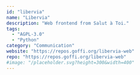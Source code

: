 ```yaml
---
id: "libervia"
name: "Libervia"
description: "Web frontend from Salut à Toi."
tags:
  - "AGPL-3.0"
  - "Python"
category: "Communication"
website: "https://repos.goffi.org/libervia-web"
repo: "https://repos.goffi.org/libervia-web"
#image: "/placeholder.svg?height=300&width=400"
---
```


